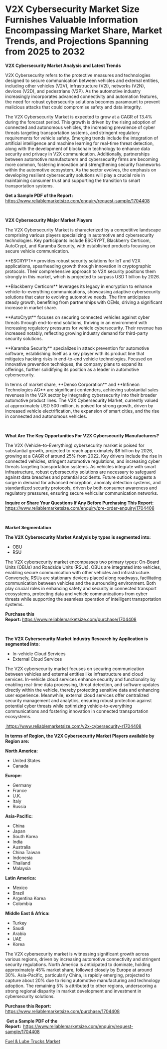 <p><h1>V2X Cybersecurity Market Size Furnishes Valuable Information Encompassing Market Share, Market Trends, and Projections Spanning from 2025 to 2032</h1></p><p><strong>V2X Cybersecurity Market Analysis and Latest Trends</strong></p>
<p><p>V2X Cybersecurity refers to the protective measures and technologies designed to secure communication between vehicles and external entities, including other vehicles (V2V), infrastructure (V2I), networks (V2N), devices (V2D), and pedestrians (V2P). As the automotive industry increasingly incorporates advanced connectivity and automation features, the need for robust cybersecurity solutions becomes paramount to prevent malicious attacks that could compromise safety and data integrity.</p><p>The V2X Cybersecurity Market is expected to grow at a CAGR of 13.4% during the forecast period. This growth is driven by the rising adoption of connected and autonomous vehicles, the increasing prevalence of cyber threats targeting transportation systems, and stringent regulatory requirements for vehicle safety. Emerging trends include the integration of artificial intelligence and machine learning for real-time threat detection, along with the development of blockchain technology to enhance data security and privacy in V2X communication. Additionally, partnerships between automotive manufacturers and cybersecurity firms are becoming more common, fostering innovation and strengthening security frameworks within the automotive ecosystem. As the sector evolves, the emphasis on developing resilient cybersecurity solutions will play a crucial role in maintaining consumer trust and supporting the transition to smart transportation systems.</p></p>
<p><strong>Get a Sample PDF of the Report:&nbsp;</strong> <a href="https://www.reliablemarketsize.com/enquiry/request-sample/1704408?utm_campaign=3351&utm_medium=2&utm_source=Github&utm_content=ia&utm_term=27032025&utm_id=v2x-cybersecurity">https://www.reliablemarketsize.com/enquiry/request-sample/1704408</a></p>
<p>&nbsp;</p>
<p><strong>V2X Cybersecurity Major Market Players</strong></p>
<p><p>The V2X Cybersecurity Market is characterized by a competitive landscape comprising various players specializing in automotive and cybersecurity technologies. Key participants include ESCRYPT, Blackberry Certicom, AutoCrypt, and Karamba Security, with established products focusing on secure vehicle communication.</p><p>**ESCRYPT** provides robust security solutions for IoT and V2X applications, spearheading growth through innovation in cryptographic protocols. Their comprehensive approach to V2X security positions them strongly in this market, which is projected to surpass USD 1 billion by 2026.</p><p>**Blackberry Certicom** leverages its legacy in encryption to enhance vehicle-to-everything communications, showcasing adaptive cybersecurity solutions that cater to evolving automotive needs. The firm anticipates steady growth, benefiting from partnerships with OEMs, driving a significant increase in market share.</p><p>**AutoCrypt** focuses on securing connected vehicles against cyber threats through end-to-end solutions, thriving in an environment with increasing regulatory pressures for vehicle cybersecurity. Their revenue has increased notably, reflecting growing industry demand for third-party security solutions.</p><p>**Karamba Security** specializes in attack prevention for automotive software, establishing itself as a key player with its product line that mitigates hacking risks in end-to-end vehicle technologies. Focused on innovative prevention techniques, the company plans to expand its offerings, further solidifying its position as a leader in automotive cybersecurity.</p><p>In terms of market share, **Denso Corporation** and **Infineon Technologies AG** are significant contenders, achieving substantial sales revenues in the V2X sector by integrating cybersecurity into their broader automotive product lines. The V2X Cybersecurity Market, currently valued at approximately USD 500 million, is poised for strong growth, driven by increased vehicle electrification, the expansion of smart cities, and the rise in connected and autonomous vehicles.</p></p>
<p>&nbsp;</p>
<p><strong>What Are The Key Opportunities For V2X Cybersecurity Manufacturers?</strong></p>
<p><p>The V2X (Vehicle-to-Everything) cybersecurity market is poised for substantial growth, projected to reach approximately $8 billion by 2026, growing at a CAGR of around 25% from 2022. Key drivers include the rise in connected vehicles, stringent automotive regulations, and increasing cyber threats targeting transportation systems. As vehicles integrate with smart infrastructure, robust cybersecurity solutions are necessary to safeguard against data breaches and potential accidents. Future outlook suggests a surge in demand for advanced encryption, anomaly detection systems, and standardized security protocols, driven by both consumer awareness and regulatory pressures, ensuring secure vehicular communication networks.</p></p>
<p><strong>Inquire or Share Your Questions If Any Before Purchasing This Report:</strong> <a href="https://www.reliablemarketsize.com/enquiry/pre-order-enquiry/1704408?utm_campaign=3351&utm_medium=2&utm_source=Github&utm_content=ia&utm_term=27032025&utm_id=v2x-cybersecurity">https://www.reliablemarketsize.com/enquiry/pre-order-enquiry/1704408</a></p>
<p>&nbsp;</p>
<p><strong>Market Segmentation</strong></p>
<p><strong>The V2X Cybersecurity Market Analysis by types is segmented into:</strong></p>
<p><ul><li>OBU</li><li>RSU</li></ul></p>
<p><p>The V2X cybersecurity market encompasses two primary types: On-Board Units (OBUs) and Roadside Units (RSUs). OBUs are integrated into vehicles, enabling secure communication with other vehicles and infrastructure. Conversely, RSUs are stationary devices placed along roadways, facilitating communication between vehicles and the surrounding environment. Both play crucial roles in enhancing safety and security in connected transport ecosystems, protecting data and vehicle communications from cyber threats while supporting the seamless operation of intelligent transportation systems.</p></p>
<p><strong>Purchase this Report:&nbsp;</strong><a href="https://www.reliablemarketsize.com/purchase/1704408?utm_campaign=3351&utm_medium=2&utm_source=Github&utm_content=ia&utm_term=27032025&utm_id=v2x-cybersecurity">https://www.reliablemarketsize.com/purchase/1704408</a></p>
<p>&nbsp;</p>
<p><strong>The V2X Cybersecurity Market Industry Research by Application is segmented into:</strong></p>
<p><ul><li>In-vehicle Cloud Services</li><li>External Cloud Services</li></ul></p>
<p><p>The V2X cybersecurity market focuses on securing communication between vehicles and external entities like infrastructure and cloud services. In-vehicle cloud services enhance security and functionality by enabling real-time data processing, threat detection, and software updates directly within the vehicle, thereby protecting sensitive data and enhancing user experience. Meanwhile, external cloud services offer centralized security management and analytics, ensuring robust protection against potential cyber threats while optimizing vehicle-to-everything communications and fostering innovation in connected transportation ecosystems.</p></p>
<p><a href="https://www.reliablemarketsize.com/v2x-cybersecurity-r1704408?utm_campaign=3351&utm_medium=2&utm_source=Github&utm_content=ia&utm_term=27032025&utm_id=v2x-cybersecurity">&nbsp;https://www.reliablemarketsize.com/v2x-cybersecurity-r1704408</a></p>
<p><strong>In terms of Region, the V2X Cybersecurity Market Players available by Region are:</strong></p>
<p>
    <p> <strong> North America: </strong>
        <ul>
            <li>United States</li>
            <li>Canada</li>
        </ul>
        </p> 
    <p> <strong> Europe: </strong>
        <ul>
            <li>Germany</li>
            <li>France</li>
            <li>U.K.</li>
            <li>Italy</li>
            <li>Russia</li>
        </ul>
        </p> 
    <p> <strong> Asia-Pacific: </strong>
        <ul>
            <li>China</li>
            <li>Japan</li>
            <li>South Korea</li>
            <li>India</li>
            <li>Australia</li>
            <li>China Taiwan</li>
            <li>Indonesia</li>
            <li>Thailand</li>
            <li>Malaysia</li>
        </ul>
        </p> 
    <p> <strong> Latin America: </strong>
        <ul>
            <li>Mexico</li>
            <li>Brazil</li>
            <li>Argentina Korea</li>
            <li>Colombia</li>
        </ul>
        </p> 
    <p> <strong> Middle East & Africa: </strong>
        <ul>
            <li>Turkey</li>
            <li>Saudi</li>
            <li>Arabia</li>
            <li>UAE</li>
            <li>Korea</li>
        </ul>
    </p>
    </p>
<p><p>The V2X cybersecurity market is witnessing significant growth across various regions, driven by increasing automotive connectivity and stringent security regulations. North America is anticipated to dominate, holding approximately 45% market share, followed closely by Europe at around 30%. Asia-Pacific, particularly China, is rapidly emerging, projected to capture about 20% due to rising automotive manufacturing and technology adoption. The remaining 5% is attributed to other regions, underscoring a strong regional disparity in market development and investment in cybersecurity solutions.</p></p>
<p><strong>Purchase this Report: </strong><a href="https://www.reliablemarketsize.com/purchase/1704408?utm_campaign=3351&utm_medium=2&utm_source=Github&utm_content=ia&utm_term=27032025&utm_id=v2x-cybersecurity">https://www.reliablemarketsize.com/purchase/1704408</a></p>
<p>&nbsp;<strong>Get a Sample PDF of the Report:&nbsp;&nbsp;</strong><a href="https://www.reliablemarketsize.com/enquiry/request-sample/1704408?utm_campaign=3351&utm_medium=2&utm_source=Github&utm_content=ia&utm_term=27032025&utm_id=v2x-cybersecurity">https://www.reliablemarketsize.com/enquiry/request-sample/1704408</a></p>
<p><strong></strong></p>
<p><p><a href="https://github.com/mriwacraane/Market-Research-Report-List-1/blob/main/fuel-lube-trucks-market.md?utm_campaign=3351&utm_medium=2&utm_source=Github&utm_content=ia&utm_term=27032025&utm_id=v2x-cybersecurity">Fuel & Lube Trucks Market</a></p></p>
